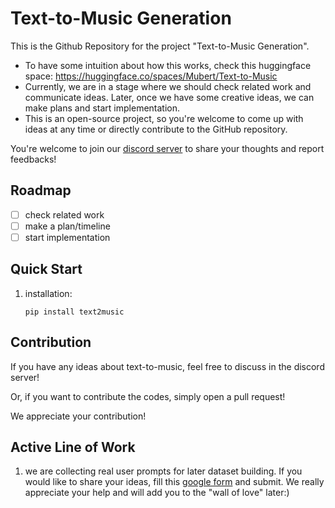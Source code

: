 # Text-to-Music Generation
This is the Github Repository for the project "Text-to-Music Generation".

- To have some intuition about how this works, check this huggingface space: https://huggingface.co/spaces/Mubert/Text-to-Music
- Currently, we are in a stage where we should check related work and communicate ideas. Later, once we have some creative ideas, we can make plans and start implementation.
- This is an open-source project, so you're welcome to come up with ideas at any time or directly contribute to the GitHub repository.

You're welcome to join our [discord server](https://discord.gg/GbpJrQuNdg) to share your thoughts and report feedbacks!


## Roadmap
- [ ] check related work
- [ ] make a plan/timeline
- [ ] start implementation

## Quick Start
1. installation: 
      ```
      pip install text2music
      ```


## Contribution
If you have any ideas about text-to-music, feel free to discuss in the discord server!

Or, if you want to contribute the codes, simply open a pull request!

We appreciate your contribution!

## Active Line of Work
1. we are collecting real user prompts for later dataset building. If you would like to share your ideas, fill this [google form](https://forms.gle/Fmp8aSU3f6ThmeaT9) and submit. We really appreciate your help and will add you to the "wall of love" later:)



